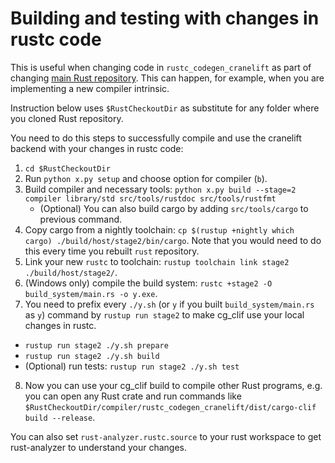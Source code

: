 # Building and testing with changes in rustc code

This is useful when changing code in `rustc_codegen_cranelift` as part of changing [main Rust repository](https://github.com/rust-lang/rust/).
This can happen, for example, when you are implementing a new compiler intrinsic.

Instruction below uses `$RustCheckoutDir` as substitute for any folder where you cloned Rust repository.

You need to do this steps to successfully compile and use the cranelift backend with your changes in rustc code:

1. `cd $RustCheckoutDir`
2. Run `python x.py setup` and choose option for compiler (`b`).
3. Build compiler and necessary tools: `python x.py build --stage=2 compiler library/std src/tools/rustdoc src/tools/rustfmt`
   * (Optional) You can also build cargo by adding `src/tools/cargo` to previous command.
4. Copy cargo from a nightly toolchain: `cp $(rustup +nightly which cargo) ./build/host/stage2/bin/cargo`. Note that you would need to do this every time you rebuilt `rust` repository.
5. Link your new `rustc` to toolchain: `rustup toolchain link stage2 ./build/host/stage2/`.
6. (Windows only) compile the build system: `rustc +stage2 -O build_system/main.rs -o y.exe`.
7. You need to prefix every `./y.sh` (or `y` if you built `build_system/main.rs` as `y`) command by `rustup run stage2` to make cg_clif use your local changes in rustc.
  * `rustup run stage2 ./y.sh prepare`
  * `rustup run stage2 ./y.sh build`
  * (Optional) run tests: `rustup run stage2 ./y.sh test`
8. Now you can use your cg_clif build to compile other Rust programs, e.g. you can open any Rust crate and run commands like `$RustCheckoutDir/compiler/rustc_codegen_cranelift/dist/cargo-clif build --release`.

You can also set `rust-analyzer.rustc.source` to your rust workspace to get rust-analyzer to understand your changes.
